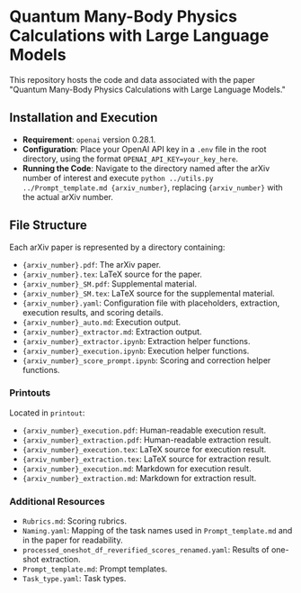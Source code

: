 # Quantum Many-Body Physics Calculations with Large Language Models

This repository hosts the code and data associated with the paper "Quantum Many-Body Physics Calculations with Large Language Models."

## Installation and Execution

- **Requirement**: `openai` version 0.28.1.
- **Configuration**: Place your OpenAI API key in a `.env` file in the root directory, using the format `OPENAI_API_KEY=your_key_here`.
- **Running the Code**: Navigate to the directory named after the arXiv number of interest and execute `python ../utils.py ../Prompt_template.md {arxiv_number}`, replacing `{arxiv_number}` with the actual arXiv number.

## File Structure

Each arXiv paper is represented by a directory containing:

- `{arxiv_number}.pdf`: The arXiv paper.
- `{arxiv_number}.tex`: LaTeX source for the paper.
- `{arxiv_number}_SM.pdf`: Supplemental material.
- `{arxiv_number}_SM.tex`: LaTeX source for the supplemental material.
- `{arxiv_number}.yaml`: Configuration file with placeholders, extraction, execution results, and scoring details.
- `{arxiv_number}_auto.md`: Execution output.
- `{arxiv_number}_extractor.md`: Extraction output.
- `{arxiv_number}_extractor.ipynb`: Extraction helper functions.
- `{arxiv_number}_execution.ipynb`: Execution helper functions.
- `{arxiv_number}_score_prompt.ipynb`: Scoring and correction helper functions.

### Printouts

Located in `printout`:

- `{arxiv_number}_execution.pdf`: Human-readable execution result.
- `{arxiv_number}_extraction.pdf`: Human-readable extraction result.
- `{arxiv_number}_execution.tex`: LaTeX source for execution result.
- `{arxiv_number}_extraction.tex`: LaTeX source for extraction result.
- `{arxiv_number}_execution.md`: Markdown for execution result.
- `{arxiv_number}_extraction.md`: Markdown for extraction result.

### Additional Resources

- `Rubrics.md`: Scoring rubrics.
- `Naming.yaml`: Mapping of the task names used in `Prompt_template.md` and in the paper for readability.
- `processed_oneshot_df_reverified_scores_renamed.yaml`: Results of one-shot extraction.
- `Prompt_template.md`: Prompt templates.
- `Task_type.yaml`: Task types.

